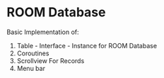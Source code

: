 ROOM Database
===

Basic Implementation of:

1. Table - Interface - Instance for ROOM Database
2. Coroutines
3. Scrollview For Records
4. Menu bar